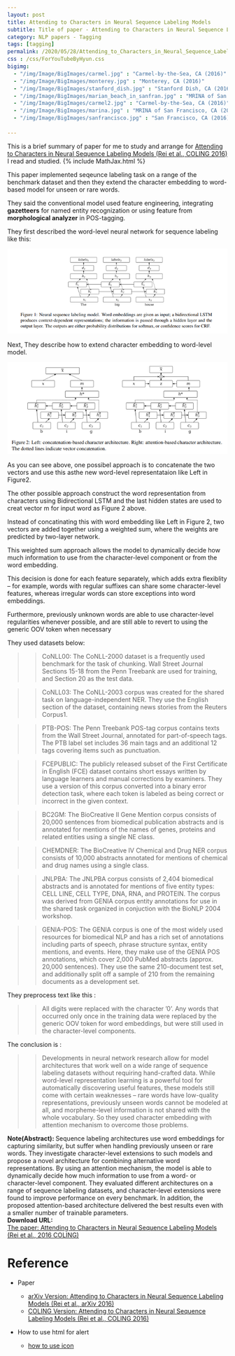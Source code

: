 ```yaml
---
layout: post
title: Attending to Characters in Neural Sequence Labeling Models
subtitle: Title of paper - Attending to Characters in Neural Sequence Labeling Models
category: NLP papers - Tagging
tags: [tagging]
permalink: /2020/05/28/Attending_to_Characters_in_Neural_Sequence_Labeling_Models/
css : /css/ForYouTubeByHyun.css
bigimg: 
  - "/img/Image/BigImages/carmel.jpg" : "Carmel-by-the-Sea, CA (2016)"
  - "/img/Image/BigImages/monterey.jpg" : "Monterey, CA (2016)"
  - "/img/Image/BigImages/stanford_dish.jpg" : "Stanford Dish, CA (2016)"
  - "/img/Image/BigImages/marian_beach_in_sanfran.jpg" : "MRINA of San Francisco, CA (2016)"
  - "/img/Image/BigImages/carmel2.jpg" : "Carmel-by-the-Sea, CA (2016)"
  - "/img/Image/BigImages/marina.jpg" : "MRINA of San Francisco, CA (2016)"
  - "/img/Image/BigImages/sanfrancisco.jpg" : "San Francisco, CA (2016)"
  
---
```


This is a brief summary of paper for me to study and arrange for [Attending to Characters in Neural Sequence Labeling Models (Rei et al., COLING 2016)](https://www.aclweb.org/anthology/C16-1030/) I read and studied. 
{% include MathJax.html %}

This paper implemented seqeunce labeling task on a range of the benchmark dataset and then they extend the character embedding to word-based model for unseen or rare words.


They said the conventional model used feature engineering, integrating **gazetteers** for named entity recognization or using feature from **morphological analyzer** in POS-tagging. 

They first described the word-level neural network for sequence labeling like this:

![Rei et al., COLING 2016](/img/Image/NaturalLanguageProcessing/NLPLabs/Paper_Investigation/Tagging/2020-05-28-Attending_to_Characters_in_Neural_Sequence_Labeling_Models/labeling_task.PNG)

Next, They describe how to extend character embedding to word-level model.

![Rei et al., COLING 2016](/img/Image/NaturalLanguageProcessing/NLPLabs/Paper_Investigation/Tagging/2020-05-28-Attending_to_Characters_in_Neural_Sequence_Labeling_Models/character_embedding.PNG)

As you can see above, one possibel approach is to concatenate the two vectors and use this asthe new word-level representataion like Left in Figure2. 

The other possible approach construct the word representation from characters using Bidirectional LSTM and the last hidden states are used to creat vector m for input word as Figure 2 above.

Instead of concatinating this with word embedding like Left in Figure 2, two vectors are added together using a weighted sum, where the weights are predicted by two-layer network.

This weighted sum approach allows the model to dynamically decide how much information to use from the character-level component or from the word embedding. 

This decision is done for each feature separately, which adds extra flexiblity – for example, words with regular suffixes can share some character-level features, whereas irregular words can store exceptions into word embeddings. 

Furthermore, previously unknown words are able to use character-level regularities whenever possible, and are still able to revert to using the generic OOV token when necessary

They used datasets below:


>> CoNLL00: The CoNLL-2000 dataset is a frequently used benchmark for the task of chunking. Wall Street Journal Sections 15-18 from the Penn Treebank
are used for training, and Section 20 as the test data.    

>> CoNLL03: The CoNLL-2003 corpus was created for the shared task on language-independent NER. They use the English section of the dataset, containing news stories from the Reuters Corpus1.  

>> PTB-POS: The Penn Treebank POS-tag corpus contains texts from the Wall Street Journal, annotated for part-of-speech tags. The PTB label set includes 36 main tags and an additional 12 tags covering items such as punctuation.  

>> FCEPUBLIC: The publicly released subset of the First Certificate in English (FCE) dataset contains short essays written by language learners and manual corrections by examiners. They use a version of this corpus converted into a binary error detection task, where each token is labeled as being correct or incorrect in the given context.

>> BC2GM: The BioCreative II Gene Mention corpus consists of 20,000 sentences from biomedical publication abstracts and is annotated for mentions of the names of genes, proteins and related entities using a single NE class.  

>> CHEMDNER: The BioCreative IV Chemical and Drug NER corpus consists of 10,000 abstracts annotated for mentions of chemical and drug names using a single class.   

>> JNLPBA: The JNLPBA corpus consists of 2,404 biomedical abstracts and is annotated for mentions of five entity types: CELL LINE, CELL TYPE, DNA, RNA, and PROTEIN. The corpus was derived from GENIA corpus entity annotations for use in the shared task organized in conjuction with the BioNLP 2004 workshop.

>> GENIA-POS: The GENIA corpus is one of the most widely used resources for biomedical NLP and has a rich set of annotations including parts of speech, phrase structure syntax, entity mentions, and events. Here, they make use of the GENIA POS annotations, which cover 2,000 PubMed abstracts (approx. 20,000 sentences). They use the same 210-document test set, and additionally split off a sample of 210 from the remaining documents as a development set.

They preprocess text like this :

>> All digits were replaced with the character ’0’. Any words that occurred only once in the training data were replaced by the generic OOV token for word embeddings, but were still used in the character-level components.


The conclusion is :

>>Developments in neural network research allow for model architectures that work well on a wide range of sequence labeling datasets without requiring hand-crafted data. While word-level representation learning is a powerful tool for automatically discovering useful features, these models still come with certain weaknesses – rare words have low-quality representations, previously unseen words cannot be modeled at all, and morpheme-level information is not shared with the whole vocabulary. So they used character embedding with attention mechanism to overcome those problems.

<div class="alert alert-info" role="alert"><i class="fa fa-info-circle"></i> <b>Note(Abstract): </b>
Sequence labeling architectures use word embeddings for capturing similarity, but suffer when handling previously unseen or rare words. They investigate character-level extensions to such models and propose a novel architecture for combining alternative word representations. By using an attention mechanism, the model is able to dynamically decide how much information to use from a word- or character-level component. They evaluated different architectures on a range of sequence labeling datasets, and character-level extensions were found to improve performance on every benchmark. In addition, the proposed attention-based architecture delivered the best results even with a smaller number of trainable parameters.
</div>
    
<div class="alert alert-success" role="alert"><i class="fa fa-paperclip fa-lg"></i> <b>Download URL: </b><br>
  <a href="https://www.aclweb.org/anthology/C16-1030/">The paper: Attending to Characters in Neural Sequence Labeling Models (Rei et al., 2016 COLING)</a>
</div>

# Reference 

- Paper 
  - [arXiv Version: Attending to Characters in Neural Sequence Labeling Models (Rei et al., arXiv 2016)](https://arxiv.org/abs/1611.04361)
  - [COLING Version: Attending to Characters in Neural Sequence Labeling Models (Rei et al., COLING 2016)](https://www.aclweb.org/anthology/C16-1030/)
  
  
- How to use html for alert
  - [how to use icon](http://idratherbewriting.com/documentation-theme-jekyll/mydoc_icons.html)
    




























